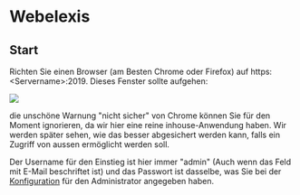 # Webelexis

## Start

Richten Sie einen Browser (am Besten Chrome oder Firefox) auf https:&lt;Servername&gt;:2019. Dieses Fenster sollte aufgehen:

![](/images/wlx_use_01.png)

die unschöne Warnung "nicht sicher" von Chrome können Sie für den Moment ignorieren, da wir hier eine reine inhouse-Anwendung haben. Wir werden später sehen, wie das besser abgesichert werden kann, falls ein Zugriff von aussen ermöglicht werden soll. 

Der Username für den Einstieg ist hier immer "admin" (Auch wenn das Feld mit E-Mail beschriftet ist) und das Passwort ist dasselbe, was Sie bei der [Konfiguration](config.md) für den Administrator angegeben haben.

